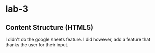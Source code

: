 # lab-3

## Content Structure (HTML5) 

I didn't do the google sheets feature. I did however, add a feature that thanks the user for their input.
